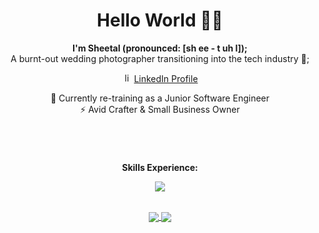 <div align="center">

# Hello World 👋🏽
<p align="center"><strong>I'm Sheetal (pronounced: [sh ee - t uh l]);</strong><br>A burnt-out wedding photographer transitioning into the tech industry 🤖;</p>


<p>
  <img src="https://skillicons.dev/icons?i=linkedin&theme=light" width="15" height="15" alt="linkedin">
  <a href="https://www.linkedin.com/in/sheetalvarsani" rel="nofollow noreferrer">
    LinkedIn Profile
  </a>
</p>

🌱 Currently re-training as a Junior Software Engineer <br>
⚡ Avid Crafter & Small Business Owner

</div>

#

<div align="center">
  <br>
  <p align="center"><strong>Skills Experience:</strong></p>
  <p align="center">
    <a href="https://skillicons.dev">
      <img src="https://skillicons.dev/icons?i=html,css,js,typescript,react,vscode,bootstrap,mysql,nodejs,py,flask,jest,aws,mongodb,codepen,figma,ps,git,github,java,sass,spring,bash,githubactions&perline=8&theme=dark" />
    </a>
  </p>
  <br>
<a href="https://github.com/anuraghazra/convoychat">
  <img align="center" src="https://github-readme-stats.vercel.app/api?username=sheetalvarsani&show_icons=true" />
</a>
  <a href="https://github.com/sheetalvarsani">
  <img align="center" src="https://github-readme-stats.vercel.app/api/top-langs/?username=sheetalvarsani&hide_progress=true" />
</a>





</div>
